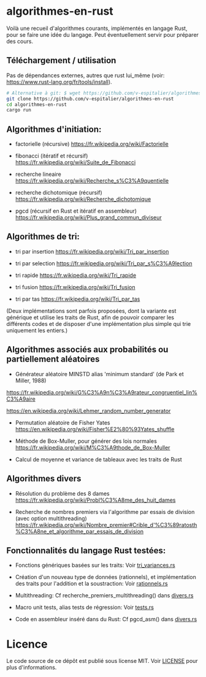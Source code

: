 
# algorithmes-en-rust

Voilà une recueil d'algorithmes courants, implémentés en langage Rust, pour se faire une idée du langage. Peut éventuellement servir pour préparer des cours.

## Téléchargement / utilisation

Pas de dépendances externes, autres que rust lui_même (voir: https://www.rust-lang.org/fr/tools/install).

```bash
# Alternative à git: $ wget https://github.com/v-espitalier/algorithmes-en-rust/archive/refs/heads/main.zip
git clone https://github.com/v-espitalier/algorithmes-en-rust
cd algorithmes-en-rust
cargo run
```


## Algorithmes d'initiation:

* factorielle (récursive)
https://fr.wikipedia.org/wiki/Factorielle

* fibonacci (itératif et récursif)
https://fr.wikipedia.org/wiki/Suite_de_Fibonacci

* recherche lineaire
https://fr.wikipedia.org/wiki/Recherche_s%C3%A9quentielle

* recherche dichotomique (récursif)
https://fr.wikipedia.org/wiki/Recherche_dichotomique

* pgcd (récursif en Rust et itératif en assembleur)
https://fr.wikipedia.org/wiki/Plus_grand_commun_diviseur

## Algorithmes de tri:

* tri par insertion
https://fr.wikipedia.org/wiki/Tri_par_insertion

* tri par selection
https://fr.wikipedia.org/wiki/Tri_par_s%C3%A9lection

* tri rapide
https://fr.wikipedia.org/wiki/Tri_rapide

* tri fusion
https://fr.wikipedia.org/wiki/Tri_fusion

* tri par tas
https://fr.wikipedia.org/wiki/Tri_par_tas

(Deux implémentations sont parfois proposées, dont la variante est générique et utilise les traits de Rust, afin de pouvoir comparer les différents codes et de disposer d'une implémentation plus simple qui trie uniquement les entiers.)

## Algorithmes associés aux probabilités ou partiellement aléatoires

* Générateur aléatoire MINSTD alias 'minimum standard' (de Park et Miller, 1988)

https://fr.wikipedia.org/wiki/G%C3%A9n%C3%A9rateur_congruentiel_lin%C3%A9aire

https://en.wikipedia.org/wiki/Lehmer_random_number_generator

* Permutation aléatoire de Fisher Yates
https://en.wikipedia.org/wiki/Fisher%E2%80%93Yates_shuffle

* Méthode de Box-Muller, pour générer des lois normales
https://fr.wikipedia.org/wiki/M%C3%A9thode_de_Box-Muller

* Calcul de moyenne et variance de tableaux avec les traits de Rust

## Algorithmes divers

* Résolution du problème des 8 dames
https://fr.wikipedia.org/wiki/Probl%C3%A8me_des_huit_dames

* Recherche de nombres premiers via l'algorithme par essais de division (avec option multithreading)
https://fr.wikipedia.org/wiki/Nombre_premier#Crible_d'%C3%89ratosth%C3%A8ne_et_algorithme_par_essais_de_division

## Fonctionnalités du langage Rust testées:

* Fonctions génériques basées sur les traits: Voir [tri_variances.rs](https://github.com/v-espitalier/algorithmes-en-rust/blob/main/src/tri_variantes.rs)

* Création d'un nouveau type de données (rationnels), et implémentation des traits pour l'addition et la soustraction: Voir [rationnels.rs](https://github.com/v-espitalier/algorithmes-en-rust/blob/main/src/rationnels.rs)

* Multithreading: Cf recherche_premiers_multithreading() dans [divers.rs](https://github.com/v-espitalier/algorithmes-en-rust/blob/main/src/divers.rs#L421)

* Macro unit tests, alias tests de régression: Voir [tests.rs](https://github.com/v-espitalier/algorithmes-en-rust/blob/main/src/tests.rs)

* Code en assembleur inséré dans du Rust: Cf pgcd_asm() dans [divers.rs](https://github.com/v-espitalier/algorithmes-en-rust/blob/main/src/divers.rs#L349)

# Licence
Le code source de ce dépôt est publié sous license MIT.
Voir [LICENSE](https://github.com/v-espitalier/algorithmes-en-rust/blob/main/LICENSE) pour plus d'informations.
